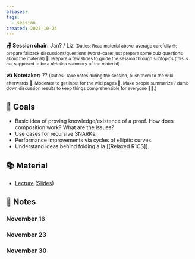 ```yaml
---
aliases: 
tags:
  - session
created: 2023-10-24
---
```


**🪑 Session chair:** Jan? / Liz
<small>(Duties: Read material above-average carefully 🤓; prepare fallback discussions/questions (worst-case: just prepare some quiz questions about the material) 🙋. Prepare a few slides to guide the session through subtopics (this is <i>not</i> supposed to be a <i>detailed</i> summary of the material)</small>

**✍️ Notetaker:** ??
<small>(Duties: Take notes during the session, push them to the wiki afterwards 📝. Moderate to get input for the wiki pages 🧠. Make people summarize / dumb down discussion results to keep things comprehensible for everyone 🧑‍⚖️.)</small>

## 🎯 Goals
- Basic idea of proving knowledge/existence of a proof. How does composition work? What are the issues?
- Use cases for recursive SNARKs.
- Performance improvements via cycles of elliptic curves.
- Understand ideas behind folding a la [[Relaxed R1CS]].

## 📚 Material
- [Lecture](https://youtu.be/0LW-qeVe6QI) ([Slides](https://zk-learning.org/assets/lecture10.pdf))

## 📝 Notes
### November 16

### November 23

### November 30
